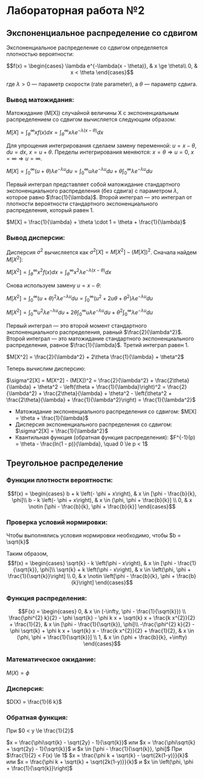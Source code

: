 # Лабораторная работа №2

## Экспоненциальное распределение со сдвигом

Экспоненциальное распределение со сдвигом определяется плотностью вероятности:

$$f(x) = \begin{cases}
\lambda e^{-\lambda(x - \theta)}, & x \ge \theta\\
0, & x < \theta
\end{cases}$$

где $\lambda > 0$ — параметр скорости (rate parameter), а $\theta$ — параметр сдвига.

### Вывод матожидания:

Матожидание (M[X]) случайной величины X с экспоненциальным распределением со сдвигом вычисляется следующим образом:

$M[X] = \int_{\theta}^{\infty} x f(x) dx = \int_{\theta}^{\infty} x \lambda e^{-\lambda(x - \theta)} dx$

Для упрощения интегрирования сделаем замену переменной:  $u = x - \theta$, $du = dx$, $x = u + \theta$. Пределы интегрирования меняются: $x = \theta \Rightarrow u = 0$, $x = \infty \Rightarrow u = \infty$.

$M[X] = \int_{0}^{\infty} (u + \theta) \lambda e^{-\lambda u} du = \int_{0}^{\infty} u \lambda e^{-\lambda u} du + \theta \int_{0}^{\infty} \lambda e^{-\lambda u} du$

Первый интеграл представляет собой матожидание стандартного экспоненциального распределения (без сдвига) с параметром $\lambda$, которое равно $\frac{1}{\lambda}$. Второй интеграл — это интеграл от плотности вероятности стандартного экспоненциального распределения, который равен 1.

$M[X] = \frac{1}{\lambda} + \theta \cdot 1 = \theta + \frac{1}{\lambda}$

### Вывод дисперсии:

Дисперсия $\sigma^2$ вычисляется как $\sigma^2[X] = M[X^2] - (M[X])^2$. Сначала найдем $M[X^2]$:

$M[X^2] = \int_{\theta}^{\infty} x^2 f(x) dx = \int_{\theta}^{\infty} x^2 \lambda e^{-\lambda(x - \theta)} dx$

Снова используем замену $u = x - \theta$:

$M[X^2] = \int_{0}^{\infty} (u + \theta)^2 \lambda e^{-\lambda u} du = \int_{0}^{\infty} (u^2 + 2u\theta + \theta^2) \lambda e^{-\lambda u} du$

$M[X^2] = \int_{0}^{\infty} u^2 \lambda e^{-\lambda u} du + 2\theta \int_{0}^{\infty} u \lambda e^{-\lambda u} du + \theta^2 \int_{0}^{\infty} \lambda e^{-\lambda u} du$

Первый интеграл — это второй момент стандартного экспоненциального распределения, равный $\frac{2}{\lambda^2}$. Второй интеграл — это матожидание стандартного экспоненциального распределения, равное $\frac{1}{\lambda}$. Третий интеграл равен 1.

$M[X^2] = \frac{2}{\lambda^2} + 2\theta \frac{1}{\lambda} + \theta^2$

Теперь вычислим дисперсию:

$\sigma^2[X] = M[X^2] - (M[X])^2 = \frac{2}{\lambda^2} + \frac{2\theta}{\lambda} + \theta^2 - \left(\theta + \frac{1}{\lambda}\right)^2 = \frac{2}{\lambda^2} + \frac{2\theta}{\lambda} + \theta^2 - \left(\theta^2 + \frac{2\theta}{\lambda} + \frac{1}{\lambda^2}\right) = \frac{1}{\lambda^2}$

* Матожидание экспоненциального распределения со сдвигом: $M[X] = \theta + \frac{1}{\lambda}$
* Дисперсия экспоненциального распределения со сдвигом: $\sigma^2[X] = \frac{1}{\lambda^2}$
* Квантильная функция (обратная функция распределения): $F^{-1}(p) = \theta - \frac{ln(1 - p)}{\lambda}, \quad 0 \le p < 1$


## Треугольное распределение
### Функции плотности вероятности:


$$f(x) = \begin{cases}
b + k \left(- \phi + x\right), & x \in [\phi - \frac{b}{k}, \phi]\\
 b - k \left(- \phi + x\right), & x \in (\phi, \phi + \frac{b}{k}]
\\
0, & x \notin [\phi - \frac{b}{k}, \phi + \frac{b}{k}]
\end{cases}$$



### Проверка условий нормировки:
 Чтобы выполнялись условия нормировки необходимо, чтобы
 $b = \sqrt{k}$

 Таким образом, 
 $$f(x) = \begin{cases}
\sqrt{k} - k \left(\phi - x\right), & x \in [\phi - \frac{1}{\sqrt{k}}, \phi]\\
 \sqrt{k} + k \left(\phi - x\right), & x \in \left(\phi, \phi + \frac{1}{\sqrt{k}}\right]
\\
0, & x \notin \left[\phi - \frac{b}{k}, \phi + \frac{b}{k}\right]
\end{cases}$$


### Функция распределения:

 $$F(x) = \begin{cases}
 0, & x \in (-\infty,  \phi - \frac{1}{\sqrt{k}})
 \\
\frac{\phi^{2} k}{2} - \phi \sqrt{k} - \phi k x + \sqrt{k} x + \frac{k x^{2}}{2} + \frac{1}{2}, & x \in [\phi - \frac{1}{\sqrt{k}}, \phi]\\
 -\frac{\phi^{2} k}{2} - \phi \sqrt{k} + \phi k x + \sqrt{k} x - \frac{k x^{2}}{2} + \frac{1}{2}, & x \in (\phi, \phi + \frac{1}{\sqrt{k}}]
\\
1, & x \in (\phi + \frac{b}{k},  +\infty)
\end{cases}$$


### Математическое ожидание:

 $M(X) = \phi$

### Дисперсия:

 $D(X) = \frac{1}{6 k}$

### Обратная функция:

При $0 < y \le \frac{1}{2}$

$x = \frac{\phi\sqrt{k} - \sqrt{2y} - 1}{\sqrt{k}}$ или
$x = \frac{\phi\sqrt{k} + \sqrt{2y} - 1}{\sqrt{k}}$ и
$x \in [\phi - \frac{1}{\sqrt{k}}, \phi]$ 
При $\frac{1}{2} < F(x) \le 1$
$x = \frac{\phi k + \sqrt{k} - \sqrt{2k(1-y)}}{k}$ или
$x = \frac{\phi k + \sqrt{k} + \sqrt{2k(1-y)}}{k}$ и
$x \in \left(\phi, \phi + \frac{1}{\sqrt{k}}\right]$


